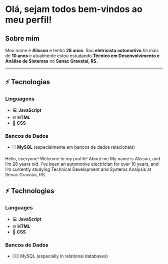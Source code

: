 # Olá, sejam todos bem-vindos ao meu perfil!



## Sobre mim
Meu nome é **Alisson** e tenho **28 anos**. Sou **eletricista automotivo** há mais de **10 anos** e atualmente estou estudando **Técnico em Desenvolvimento e Análise de Sistemas** no **Senac Gravataí, RS**.

---

## ⚡ Tecnologias
### Linguagens
- 💻 **JavaScript**
- 🌐 **HTML**
- 🎨 **CSS**

### Bancos de Dados
- 🗄️ **MySQL** (especialmente em bancos de dados relacionais)


Hello, everyone! Welcome to my profile!
About me
My name is Alisson, and I’m 28 years old. I’ve been an automotive electrician for over 10 years, and I’m currently studying Technical Development and Systems Analysis at Senac Gravataí, RS.

## ⚡ Technologies
### Languages
- 💻 **JavaScript**
- 🌐 **HTML**
- 🎨 **CSS**

### Bancos de Dados
- 🗄️🗄️ MySQL (especially in relational databases)



